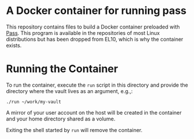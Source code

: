 # A Docker container for running pass

This repository contains files to build a Docker container preloaded
with [Pass](https://www.passwordstore.org).  This program is available
in the repositories of most Linux distributions but has been dropped
from EL10, which is why the container exists.

# Running the Container

To run the container, execute the `run` script in this directory and
provide the directory where the vault lives as an argument, e.g.,:

```
./run ~/work/my-vault
```

A mirror of your user account on the host will be created in the
container and your home directory shared as a volume.

Exiting the shell started by `run` will remove the container.
